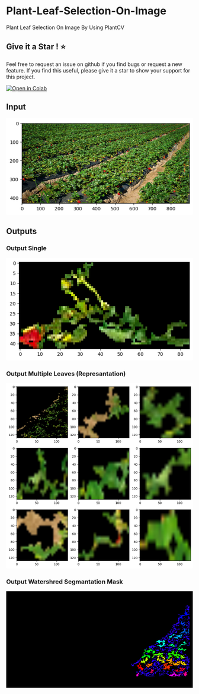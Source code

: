 # Plant-Leaf-Selection-On-Image
Plant Leaf Selection On Image By Using PlantCV

## Give it a Star ! ⭐

Feel free to request an issue on github if you find bugs or request a new feature. 
If you find this useful, please give it a star to show your support for this project.

<a href="https://colab.research.google.com/drive/1wDifY2AoJ8N4HlNrQ7QN9rTFWFmJjp7k?usp=sharing#scrollTo=ZclCUDRSXuxU">
    <img alt="Open in Colab" src="https://colab.research.google.com/assets/colab-badge.svg" style="vertical-align:text-bottom">
</a>

## Input
![Input File](https://github.com/MertKalkanci/Plant-Leaf-Selection-On-Image/blob/main/content/input_rasberry.png)

## Outputs

### Output Single

![Output File](https://github.com/MertKalkanci/Plant-Leaf-Selection-On-Image/blob/main/content/github_page/output_single.png)

### Output Multiple Leaves (Represantation)

![Output File](https://github.com/MertKalkanci/Plant-Leaf-Selection-On-Image/blob/main/content/github_page/output_leaves.png)

### Output Watershred Segmantation Mask

![Output File](https://github.com/MertKalkanci/Plant-Leaf-Selection-On-Image/blob/main/content/github_page/output_mask.png)
